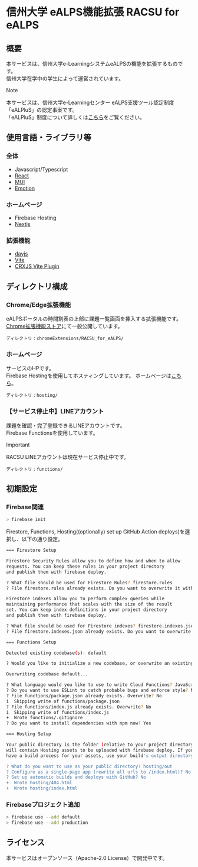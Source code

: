 # 信州大学 eALPS機能拡張 RACSU for eALPS
## 概要
本サービスは、信州大学e-LearningシステムeALPSの機能を拡張するものです。<br>
信州大学在学中の学生によって運営されています。

> [!NOTE]
> 本サービスは、信州大学e-Learningセンター eALPS支援ツール認定制度「eALPluS」の認定事案です。<br>
> 「eALPluS」制度について詳しくは[こちら](https://www.shinshu-u.ac.jp/institution/e-L/ealplus.html)をご覧ください。

## 使用言語・ライブラリ等
### 全体
- Javascript/Typescript
- [React](https://ja.react.dev/)
- [MUI](https://mui.com/)
- [Emotion](https://emotion.sh/docs/introduction)

### ホームページ
- Firebase Hosting
- [Nextjs](https://nextjs.org/)

### 拡張機能
- [dayjs](https://www.npmjs.com/package/dayjs)
- [Vite](https://ja.vitejs.dev/)
- [CRXJS Vite Plugin](https://crxjs.dev/vite-plugin)


## ディレクトリ構成
### Chrome/Edge拡張機能
eALPSポータルの時間割表の上部に課題一覧画面を挿入する拡張機能です。<br>
[Chrome拡張機能ストア](https://chromewebstore.google.com/detail/racsu-for-ealps/ecdlbalgeakgkbohkhcjcjbhbhjmekan)にて一般公開しています。

```
ディレクトリ：chromeExtensions/RACSU_for_eALPS/
```

### ホームページ
サービスのHPです。<br>
Firebase Hostingを使用してホスティングしています。
ホームページは[こちら](https://racsu-shindai.web.app/)。

```
ディレクトリ：hosting/
```

### 【サービス停止中】LINEアカウント
課題を確認・完了登録できるLINEアカウントです。<br>
Firebase Functionsを使用しています。<br>

> [!IMPORTANT]
>RACSU LINEアカウントは現在サービス停止中です。

```
ディレクトリ：functions/
```

## 初期設定
### Firebase関連
```bash
> firebase init
```

Firestore, Functions, Hosting((optionally) set up GitHub Action deploys)を選択し、以下の通り設定。

```bash
=== Firestore Setup

Firestore Security Rules allow you to define how and when to allow
requests. You can keep these rules in your project directory
and publish them with firebase deploy.

? What file should be used for Firestore Rules? firestore.rules
? File firestore.rules already exists. Do you want to overwrite it with the Firestore Rules from the Firebase Console? No

Firestore indexes allow you to perform complex queries while
maintaining performance that scales with the size of the result
set. You can keep index definitions in your project directory
and publish them with firebase deploy.

? What file should be used for Firestore indexes? firestore.indexes.json
? File firestore.indexes.json already exists. Do you want to overwrite it with the Firestore Indexes from the Firebase Console? No
```

```bash
=== Functions Setup

Detected existing codebase(s): default

? Would you like to initialize a new codebase, or overwrite an existing one? Overwrite

Overwriting codebase default...

? What language would you like to use to write Cloud Functions? JavaScript
? Do you want to use ESLint to catch probable bugs and enforce style? No
? File functions/package.json already exists. Overwrite? No
i  Skipping write of functions/package.json
? File functions/index.js already exists. Overwrite? No
i  Skipping write of functions/index.js
+  Wrote functions/.gitignore
? Do you want to install dependencies with npm now? Yes
```

```bash
=== Hosting Setup

Your public directory is the folder (relative to your project directory) that
will contain Hosting assets to be uploaded with firebase deploy. If you
have a build process for your assets, use your build's output directory.

? What do you want to use as your public directory? hosting/out
? Configure as a single-page app (rewrite all urls to /index.html)? No
? Set up automatic builds and deploys with GitHub? No
+  Wrote hosting/404.html
+  Wrote hosting/index.html
```

### Firebaseプロジェクト追加
```bash
> firebase use --add default
> firebase use --add production
```


## ライセンス
本サービスはオープンソース（Apache-2.0 License）で開発中です。